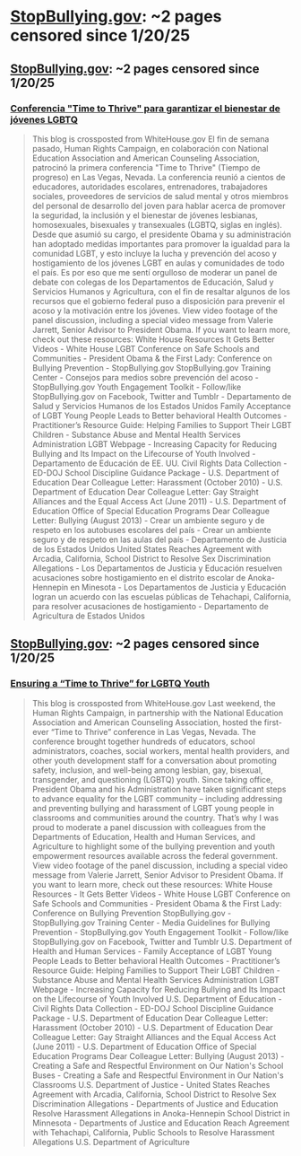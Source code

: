 



# [StopBullying.gov](stopbullying.gov): ~2 pages censored since 1/20/25

## [StopBullying.gov](espanol.stopbullying.gov): ~2 pages censored since 1/20/25

### [Conferencia "Time to Thrive" para garantizar el bienestar de jóvenes LGBTQ](https://espanol.stopbullying.gov/blog/2014/02/19/ensuring-time-thrive-lgbtq-youth)


> This blog is crossposted from WhiteHouse.gov El fin de semana pasado, Human Rights Campaign, en colaboración con National Education Association and American Counseling Association, patrocinó la primera conferencia "Time to Thrive" (Tiempo de progreso) en Las Vegas, Nevada. La conferencia reunió a cientos de educadores, autoridades escolares, entrenadores, trabajadores sociales, proveedores de servicios de salud mental y otros miembros del personal de desarrollo del joven para hablar acerca de promover la seguridad, la inclusión y el bienestar de jóvenes lesbianas, homosexuales, bisexuales y transexuales (LGBTQ, siglas en inglés). Desde que asumió su cargo, el presidente Obama y su administración han adoptado medidas importantes para promover la igualdad para la comunidad LGBT, y esto incluye la lucha y prevención del acoso y hostigamiento de los jóvenes LGBT en aulas y comunidades de todo el país. Es por eso que me sentí orgulloso de moderar un panel de debate con colegas de los Departamentos de Educación, Salud y Servicios Humanos y Agricultura, con el fin de resaltar algunos de los recursos que el gobierno federal puso a disposición para prevenir el acoso y la motivación entre los jóvenes. View video footage of the panel discussion, including a special video message from Valerie Jarrett, Senior Advisor to President Obama. If you want to learn more, check out these resources: White House Resources It Gets Better Videos - White House LGBT Conference on Safe Schools and Communities - President Obama & the First Lady: Conference on Bullying Prevention - StopBullying.gov StopBullying.gov Training Center - Consejos para medios sobre prevención del acoso - StopBullying.gov Youth Engagement Toolkit - Follow/like StopBullying.gov on Facebook, Twitter and Tumblr - Departamento de Salud y Servicios Humanos de los Estados Unidos Family Acceptance of LGBT Young People Leads to Better behavioral Health Outcomes - Practitioner’s Resource Guide: Helping Families to Support Their LGBT Children - Substance Abuse and Mental Health Services Administration LGBT Webpage - Increasing Capacity for Reducing Bullying and Its Impact on the Lifecourse of Youth Involved - Departamento de Educación de EE. UU. Civil Rights Data Collection - ED-DOJ School Discipline Guidance Package - U.S. Department of Education Dear Colleague Letter: Harassment (October 2010) - U.S. Department of Education Dear Colleague Letter: Gay Straight Alliances and the Equal Access Act (June 2011) - U.S. Department of Education Office of Special Education Programs Dear Colleague Letter: Bullying (August 2013) - Crear un ambiente seguro y de respeto en los autobuses escolares del país - Crear un ambiente seguro y de respeto en las aulas del país - Departamento de Justicia de los Estados Unidos United States Reaches Agreement with Arcadia, California, School District to Resolve Sex Discrimination Allegations - Los Departamentos de Justicia y Educación resuelven acusaciones sobre hostigamiento en el distrito escolar de Anoka-Hennepin en Minesota - Los Departamentos de Justicia y Educación logran un acuerdo con las escuelas públicas de Tehachapi, California, para resolver acusaciones de hostigamiento - Departamento de Agricultura de Estados Unidos
## [StopBullying.gov](www.stopbullying.gov): ~2 pages censored since 1/20/25

### [Ensuring a “Time to Thrive” for LGBTQ Youth](https://www.stopbullying.gov/blog/2014/02/19/ensuring-time-thrive-lgbtq-youth)


> This blog is crossposted from WhiteHouse.gov Last weekend, the Human Rights Campaign, in partnership with the National Education Association and American Counseling Association, hosted the first-ever “Time to Thrive” conference in Las Vegas, Nevada. The conference brought together hundreds of educators, school administrators, coaches, social workers, mental health providers, and other youth development staff for a conversation about promoting safety, inclusion, and well-being among lesbian, gay, bisexual, transgender, and questioning (LGBTQ) youth. Since taking office, President Obama and his Administration have taken significant steps to advance equality for the LGBT community – including addressing and preventing bullying and harassment of LGBT young people in classrooms and communities around the country. That’s why I was proud to moderate a panel discussion with colleagues from the Departments of Education, Health and Human Services, and Agriculture to highlight some of the bullying prevention and youth empowerment resources available across the federal government. View video footage of the panel discussion, including a special video message from Valerie Jarrett, Senior Advisor to President Obama. If you want to learn more, check out these resources: White House Resources - It Gets Better Videos - White House LGBT Conference on Safe Schools and Communities - President Obama & the First Lady: Conference on Bullying Prevention StopBullying.gov - StopBullying.gov Training Center - Media Guidelines for Bullying Prevention - StopBullying.gov Youth Engagement Toolkit - Follow/like StopBullying.gov on Facebook, Twitter and Tumblr U.S. Department of Health and Human Services - Family Acceptance of LGBT Young People Leads to Better behavioral Health Outcomes - Practitioner’s Resource Guide: Helping Families to Support Their LGBT Children - Substance Abuse and Mental Health Services Administration LGBT Webpage - Increasing Capacity for Reducing Bullying and Its Impact on the Lifecourse of Youth Involved U.S. Department of Education - Civil Rights Data Collection - ED-DOJ School Discipline Guidance Package - U.S. Department of Education Dear Colleague Letter: Harassment (October 2010) - U.S. Department of Education Dear Colleague Letter: Gay Straight Alliances and the Equal Access Act (June 2011) - U.S. Department of Education Office of Special Education Programs Dear Colleague Letter: Bullying (August 2013) - Creating a Safe and Respectful Environment on Our Nation's School Buses - Creating a Safe and Respectful Environment in Our Nation's Classrooms U.S. Department of Justice - United States Reaches Agreement with Arcadia, California, School District to Resolve Sex Discrimination Allegations - Departments of Justice and Education Resolve Harassment Allegations in Anoka-Hennepin School District in Minnesota - Departments of Justice and Education Reach Agreement with Tehachapi, California, Public Schools to Resolve Harassment Allegations U.S. Department of Agriculture